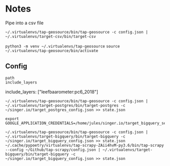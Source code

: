 # Notes

Pipe into a csv file
```
~/.virtualenvs/tap-geosource/bin/tap-geosource -c config.json | ~/.virtualenvs/target-csv/bin/target-csv
```

`python3 -m venv ~/.virtualenvs/tap-geosource`
`source ~/.virtualenvs/tap-geosource/bin/activate`

## Config
```
path
include_layers
```

include_layers: ["leefbaarometer:pc6_2018"]

```
~/.virtualenvs/tap-geosource/bin/tap-geosource -c config.json | ~/.virtualenvs/target-postgres/bin/target-postgres -c ~/singer.io/target_postgres_config.json >> state.json
```

```
export GOOGLE_APPLICATION_CREDENTIALS=/home/jules/singer.io/target_bigquery_secret.json

~/.virtualenvs/tap-geosource/bin/tap-geosource -c config.json | ~/.virtualenvs/target-bigquery/bin/target-bigquery -c ~/singer.io/target_bigquery_config.json >> state.json
~/.cache/pypoetry/virtualenvs/tap-scrapy-ZAii4hvM-py3.6/bin/tap-scrapy --config ~/Github/tap-scrapy/config.json | ~/.virtualenvs/target-bigquery/bin/target-bigquery -c ~/singer.io/target_bigquery_config.json >> state.json
```